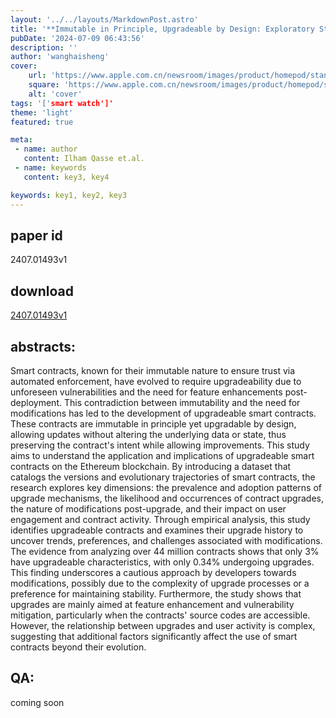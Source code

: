 ```yaml
---
layout: '../../layouts/MarkdownPost.astro'
title: '**Immutable in Principle, Upgradeable by Design: Exploratory Study of Smart Contract Upgradeability**'
pubDate: '2024-07-09 06:43:56'
description: ''
author: 'wanghaisheng'
cover:
    url: 'https://www.apple.com.cn/newsroom/images/product/homepod/standard/Apple-HomePod-hero-230118_big.jpg.large_2x.jpg'
    square: 'https://www.apple.com.cn/newsroom/images/product/homepod/standard/Apple-HomePod-hero-230118_big.jpg.large_2x.jpg'
    alt: 'cover'
tags: '['smart watch']' 
theme: 'light'
featured: true

meta:
 - name: author
   content: Ilham Qasse et.al.
 - name: keywords
   content: key3, key4

keywords: key1, key2, key3
---
```


## paper id
2407.01493v1
## download
[2407.01493v1](http://arxiv.org/abs/2407.01493v1)
## abstracts:
Smart contracts, known for their immutable nature to ensure trust via automated enforcement, have evolved to require upgradeability due to unforeseen vulnerabilities and the need for feature enhancements post-deployment. This contradiction between immutability and the need for modifications has led to the development of upgradeable smart contracts. These contracts are immutable in principle yet upgradable by design, allowing updates without altering the underlying data or state, thus preserving the contract's intent while allowing improvements. This study aims to understand the application and implications of upgradeable smart contracts on the Ethereum blockchain. By introducing a dataset that catalogs the versions and evolutionary trajectories of smart contracts, the research explores key dimensions: the prevalence and adoption patterns of upgrade mechanisms, the likelihood and occurrences of contract upgrades, the nature of modifications post-upgrade, and their impact on user engagement and contract activity. Through empirical analysis, this study identifies upgradeable contracts and examines their upgrade history to uncover trends, preferences, and challenges associated with modifications. The evidence from analyzing over 44 million contracts shows that only 3% have upgradeable characteristics, with only 0.34% undergoing upgrades. This finding underscores a cautious approach by developers towards modifications, possibly due to the complexity of upgrade processes or a preference for maintaining stability. Furthermore, the study shows that upgrades are mainly aimed at feature enhancement and vulnerability mitigation, particularly when the contracts' source codes are accessible. However, the relationship between upgrades and user activity is complex, suggesting that additional factors significantly affect the use of smart contracts beyond their evolution.
## QA:
coming soon
